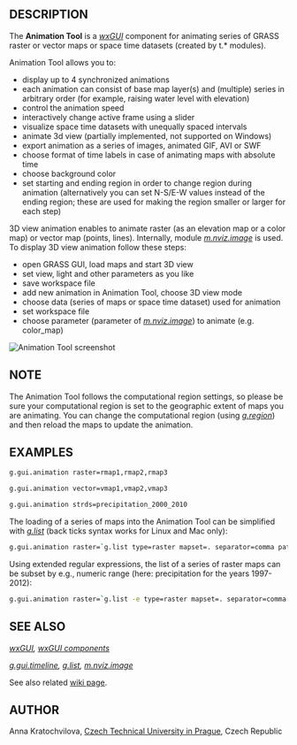 ## DESCRIPTION

The **Animation Tool** is a *[wxGUI](wxGUI.md)* component for animating
series of GRASS raster or vector maps or space time datasets (created by
t.\* modules).

Animation Tool allows you to:

- display up to 4 synchronized animations
- each animation can consist of base map layer(s) and (multiple) series
  in arbitrary order (for example, raising water level with elevation)
- control the animation speed
- interactively change active frame using a slider
- visualize space time datasets with unequally spaced intervals
- animate 3d view (partially implemented, not supported on Windows)
- export animation as a series of images, animated GIF, AVI or SWF
- choose format of time labels in case of animating maps with absolute
  time
- choose background color
- set starting and ending region in order to change region during
  animation (alternatively you can set N-S/E-W values instead of the
  ending region; these are used for making the region smaller or larger
  for each step)

3D view animation enables to animate raster (as an elevation map or a
color map) or vector map (points, lines). Internally, module
*[m.nviz.image](m.nviz.image.md)* is used. To display 3D view animation
follow these steps:

- open GRASS GUI, load maps and start 3D view
- set view, light and other parameters as you like
- save workspace file
- add new animation in Animation Tool, choose 3D view mode
- choose data (series of maps or space time dataset) used for animation
- set workspace file
- choose parameter (parameter of *[m.nviz.image](m.nviz.image.md)*) to
  animate (e.g. color_map)

  
<img src="wxGUI_animation_tool.jpg" data-border="1"
alt="Animation Tool screenshot" />  
  

## NOTE

The Animation Tool follows the computational region settings, so please
be sure your computational region is set to the geographic extent of
maps you are animating. You can change the computational region (using
*[g.region](g.region.md)*) and then reload the maps to update the
animation.

## EXAMPLES

```sh
g.gui.animation raster=rmap1,rmap2,rmap3

g.gui.animation vector=vmap1,vmap2,vmap3

g.gui.animation strds=precipitation_2000_2010
```

The loading of a series of maps into the Animation Tool can be
simplified with *[g.list](g.list.md)* (back ticks syntax works for Linux
and Mac only):

```sh
g.gui.animation raster=`g.list type=raster mapset=. separator=comma pattern="precip*"`
```

Using extended regular expressions, the list of a series of raster maps
can be subset by e.g., numeric range (here: precipitation for the years
1997-2012):

```sh
g.gui.animation raster=`g.list -e type=raster mapset=. separator=comma pattern="precip_total.(199[7-9]|200[0-9]|201[0-2]).sum"`
```

## SEE ALSO

*[wxGUI](wxGUI.md), [wxGUI components](wxGUI.components.md)*

*[g.gui.timeline](g.gui.timeline.md), [g.list](g.list.md),
[m.nviz.image](m.nviz.image.md)*

See also related [wiki
page](https://grasswiki.osgeo.org/wiki/WxGUI_Animation_Tool).

## AUTHOR

Anna Kratochvilova, [Czech Technical University in
Prague](https://www.cvut.cz), Czech Republic
